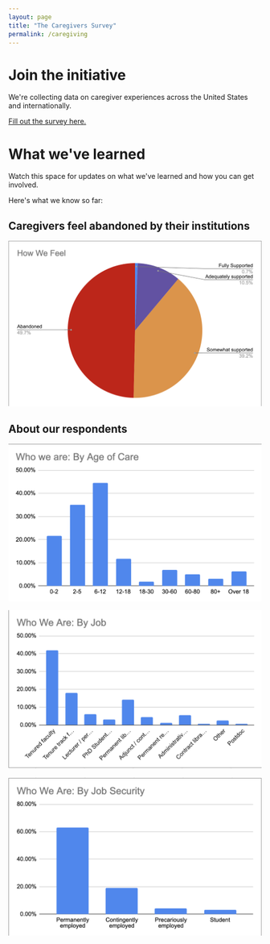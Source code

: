 ```yaml
---
layout: page
title: "The Caregivers Survey"
permalink: /caregiving
---
```

# Join the initiative

We're collecting data on caregiver experiences across the United States and internationally.

[Fill out the survey here.](https://docs.google.com/forms/d/e/1FAIpQLSc6iRSlr7DJXthJwENxXTjTa3jPiFVqOI9RsNqu-1LZbhw2Xg/viewform)

# What we've learned
Watch this space for updates on what we've learned and how you can get involved.

Here's what we know so far:

## Caregivers feel abandoned by their institutions
![Caregiver Feelings Chart](img/caregiver-feelings.png)

## About our respondents

![Caregiver Caretaking Chart](img/caregiver-whofor.png)  

![Caregiver Jobs Chart](img/caregiver-jobs.png)  

![Caregiver Job Security Chart](img/caregiver-security.png)  



